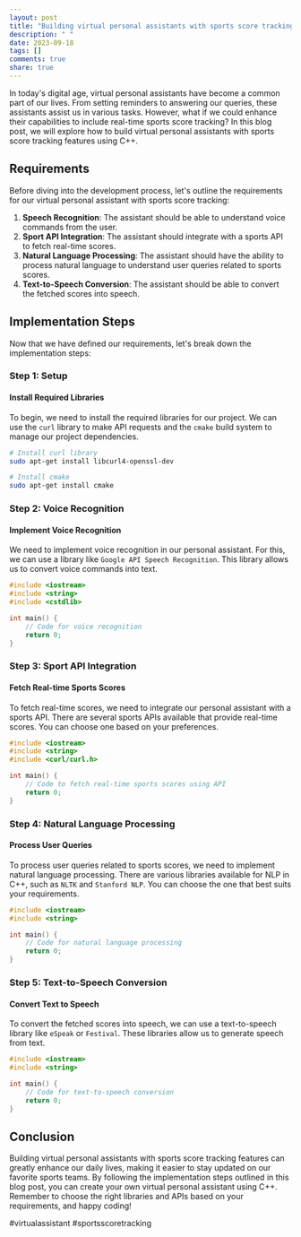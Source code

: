 ```yaml
---
layout: post
title: "Building virtual personal assistants with sports score tracking features using C++"
description: " "
date: 2023-09-18
tags: []
comments: true
share: true
---
```


In today's digital age, virtual personal assistants have become a common part of our lives. From setting reminders to answering our queries, these assistants assist us in various tasks. However, what if we could enhance their capabilities to include real-time sports score tracking? In this blog post, we will explore how to build virtual personal assistants with sports score tracking features using C++.

## Requirements

Before diving into the development process, let's outline the requirements for our virtual personal assistant with sports score tracking:

1. **Speech Recognition**: The assistant should be able to understand voice commands from the user.
2. **Sport API Integration**: The assistant should integrate with a sports API to fetch real-time scores.
3. **Natural Language Processing**: The assistant should have the ability to process natural language to understand user queries related to sports scores.
4. **Text-to-Speech Conversion**: The assistant should be able to convert the fetched scores into speech.

## Implementation Steps

Now that we have defined our requirements, let's break down the implementation steps:

### Step 1: Setup

#### Install Required Libraries
To begin, we need to install the required libraries for our project. We can use the `curl` library to make API requests and the `cmake` build system to manage our project dependencies.

```bash
# Install curl library
sudo apt-get install libcurl4-openssl-dev

# Install cmake
sudo apt-get install cmake
```

### Step 2: Voice Recognition

#### Implement Voice Recognition
We need to implement voice recognition in our personal assistant. For this, we can use a library like `Google API Speech Recognition`. This library allows us to convert voice commands into text.

```cpp
#include <iostream>
#include <string>
#include <cstdlib>

int main() {
    // Code for voice recognition
    return 0;
}
```

### Step 3: Sport API Integration

#### Fetch Real-time Sports Scores
To fetch real-time scores, we need to integrate our personal assistant with a sports API. There are several sports APIs available that provide real-time scores. You can choose one based on your preferences.

```cpp
#include <iostream>
#include <string>
#include <curl/curl.h>

int main() {
    // Code to fetch real-time sports scores using API
    return 0;
}
```

### Step 4: Natural Language Processing

#### Process User Queries
To process user queries related to sports scores, we need to implement natural language processing. There are various libraries available for NLP in C++, such as `NLTK` and `Stanford NLP`. You can choose the one that best suits your requirements.

```cpp
#include <iostream>
#include <string>

int main() {
    // Code for natural language processing
    return 0;
}
```

### Step 5: Text-to-Speech Conversion

#### Convert Text to Speech
To convert the fetched scores into speech, we can use a text-to-speech library like `eSpeak` or `Festival`. These libraries allow us to generate speech from text.

```cpp
#include <iostream>
#include <string>

int main() {
    // Code for text-to-speech conversion
    return 0;
}
```

## Conclusion

Building virtual personal assistants with sports score tracking features can greatly enhance our daily lives, making it easier to stay updated on our favorite sports teams. By following the implementation steps outlined in this blog post, you can create your own virtual personal assistant using C++. Remember to choose the right libraries and APIs based on your requirements, and happy coding!

#virtualassistant #sportsscoretracking